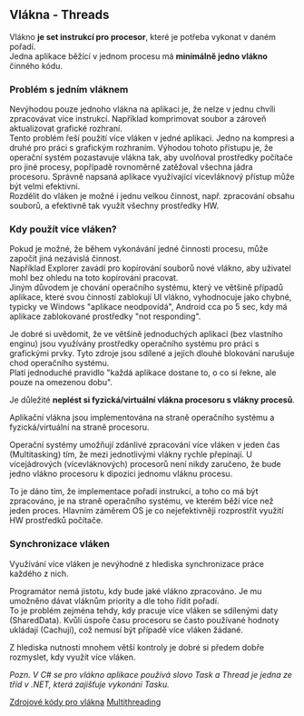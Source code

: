 ## Vlákna - Threads

Vlákno **je set instrukcí pro procesor**, které je potřeba vykonat v daném pořadí.  
 Jedna aplikace běžící v jednom procesu má **minimálně jedno vlákno** činného kódu.  

### Problém s jedním vláknem

Nevýhodou pouze jednoho vlákna na aplikaci je, že nelze v jednu chvíli zpracovávat více instrukcí. Například komprimovat soubor a zároveň aktualizovat grafické rozhraní.  
 Tento problém řeší použití více vláken v jedné aplikaci. Jedno na kompresi a druhé pro práci s grafickým rozhraním. Výhodou tohoto přístupu je, že operační systém pozastavuje vlákna tak, aby uvolňoval prostředky počítače pro jiné procesy, popřípadě rovnoměrně zatěžoval všechna jádra procesoru. Správně napsaná aplikace využívající vícevláknový přístup může být velmi efektivní.  
 Rozdělit do vláken je možné i jednu velkou činnost, např. zpracování obsahu souborů, a efektivně tak využít všechny prostředky HW. 

### Kdy použít více vláken?

Pokud je možné, že během vykonávání jedné činnosti procesu, může započít jiná nezávislá činnost.  
 Například Explorer zavádí pro kopírování souborů nové vlákno, aby uživatel mohl bez ohledu na toto kopírování pracovat.  
 Jiným důvodem je chování operačního systému, který ve většině případů aplikace, které svou činností zablokují UI vlákno, vyhodnocuje jako chybné, typicky ve Windows "aplikace neodpovídá", Android cca po 5 sec, kdy má aplikace zablokované prostředky "not responding".

Je dobré si uvědomit, že ve většině jednoduchých aplikací (bez vlastního enginu) jsou využívány prostředky operačního systému pro práci s grafickými prvky. Tyto zdroje jsou sdílené a jejich dlouhé blokování narušuje chod operačního systému.  
 Platí jednoduché pravidlo "každá aplikace dostane to, o co si řekne, ale pouze na omezenou dobu".

Je důležité **neplést si fyzická/virtuální vlákna procesoru s vlákny procesů**.

Aplikační vlákna jsou implementována na straně operačního systému a fyzická/virtuální na straně procesoru.

Operační systémy umožňují zdánlivé zpracování více vláken v jeden čas (Multitasking) tím, že mezi jednotlivými vlákny rychle přepínají. U vícejádrových (vícevláknových) procesorů není nikdy zaručeno, že bude jedno vlákno procesoru k dipozici jednomu vláknu procesu.  

To je dáno tím, že implementace pořadí instrukcí, a toho co má být zpracováno, je na straně operačního systému, ve kterém běží více než jeden proces. Hlavním záměrem OS je co nejefektivněji rozprostřít využití HW prostředků počítače.

### Synchronizace vláken

Využívání více vláken je nevýhodné z hlediska synchronizace práce každého z nich.

Programátor nemá jistotu, kdy bude jaké vlákno zpracováno. Je mu umožněno dávat vláknům priority a dle toho řídit pořadí.  
 To je problém zejména tehdy, kdy pracuje více vláken se sdílenými daty (SharedData). Kvůli úspoře času procesoru se často používané hodnoty ukládají (Cachují), což nemusí být případě více vláken žádané.

Z hlediska nutnosti mnohem větší kontroly je dobré si předem dobře rozmyslet, kdy využít více vláken.

*Pozn. V C# se pro vlákno aplikace používá slovo Task a Thread je jedna ze tříd v .NET, která zajišťuje vykonání Tasku.*  

 [Zdrojové kódy pro vlákna](article/threads/TaskApp.zip)
  [Multithreading](http://codingsec.net/2015/10/c-multithreading/)
